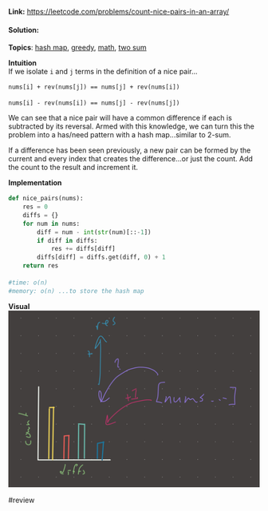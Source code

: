   
**Link:** https://leetcode.com/problems/count-nice-pairs-in-an-array/  
#### Solution:  
  
**Topics**: [hash map](../DSA/hash%20map.md), [greedy](greedy.md), [math](math.md), [two sum](two%20sum.md)  
  
**Intuition**  
If we isolate `i` and `j` terms in the definition of a nice pair...  
```  
nums[i] + rev(nums[j]) == nums[j] + rev(nums[i])  
  
nums[i] - rev(nums[i]) == nums[j] - rev(nums[j])  
```  
  
We can see that a nice pair will have a common difference if each is subtracted by its reversal. Armed with this knowledge, we can turn this the problem into a has/need pattern with a hash map...similar to 2-sum.   
  
If a difference has been seen previously, a new pair can be formed by the current and every index that creates the difference...or just the count. Add the count to the result and increment it.  
  
**Implementation**  
```python  
def nice_pairs(nums):  
	res = 0  
	diffs = {}  
	for num in nums:  
		diff = num - int(str(num)[::-1])  
		if diff in diffs:  
			res += diffs[diff]  
		diffs[diff] = diffs.get(diff, 0) + 1  
	return res  
	  
#time: o(n)  
#memory: o(n) ...to store the hash map  
```  
  
**Visual**   
![IMG_A65F54927A2C-1.jpeg](./_pics/IMG_A65F54927A2C-1.jpeg)  
  
#review   
  
